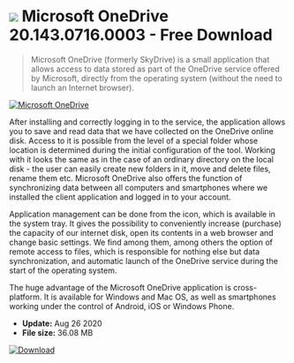 # ![](https://cdn.softexe.net/static/icon/6/microsoft-onedrive-8459.png) Microsoft OneDrive 20.143.0716.0003  - Free Download

> Microsoft OneDrive (formerly SkyDrive) is a small application that allows access to data stored as part of the OneDrive service offered by Microsoft, directly from the operating system (without the need to launch an Internet browser).

[![Microsoft OneDrive](https://gallery.dpcdn.pl/imgc/Tools/8389/g_-_420x350_1.5_-_x20120424130950_00.png)](https://softexe.net/win/internet/cloud-storage/microsoft-onedrive:hdea.html)

After installing and correctly logging in to the service, the application allows you to save and read data that we have collected on the OneDrive online disk. Access to it is possible from the level of a special folder whose location is determined during the initial configuration of the tool. Working with it looks the same as in the case of an ordinary directory on the local disk - the user can easily create new folders in it, move and delete files, rename them etc. Microsoft OneDrive also offers the function of synchronizing data between all computers and smartphones where we installed the client application and logged in to your account.
 
 Application management can be done from the icon, which is available in the system tray. It gives the possibility to conveniently increase (purchase) the capacity of our internet disk, open its contents in a web browser and change basic settings. We find among them, among others the option of remote access to files, which is responsible for nothing else but data synchronization, and automatic launch of the OneDrive service during the start of the operating system.
 
 The huge advantage of the Microsoft OneDrive application is cross-platform. It is available for Windows and Mac OS, as well as smartphones working under the control of Android, iOS or Windows Phone.


- **Update:** Aug 26 2020
- **File size:** 36.08 MB

[![Download](https://cdn.softexe.net/static/img/download.png)](https://softexe.net/win/internet/cloud-storage/microsoft-onedrive:hdea.html)

